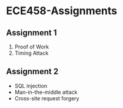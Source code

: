 # ECE458-Assignments

## Assignment 1

1. Proof of Work
2. Timing Attack

## Assignment 2

- SQL injection
- Man-in-the-middle attack
- Cross-site request forgery
